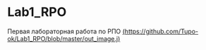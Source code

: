 # Lab1_RPO
Первая лабораторная работа по РПО
[(https://github.com/Tupo-ok/Lab1_RPO/blob/master/out_image.j)](https://github.com/Tupo-ok/Lab1_RPO/blob/master/out_image.jpeg)
